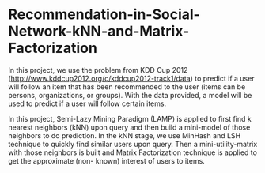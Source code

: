 # Recommendation-in-Social-Network-kNN-and-Matrix-Factorization

In this project, we use the problem from KDD Cup 2012 (http://www.kddcup2012.org/c/kddcup2012-track1/data) to predict if a user will follow an item that has been recommended to the user (items can be persons, organizations, or groups). With the data provided, a model will be used to predict if a user will follow certain items.

In this project, Semi-Lazy Mining Paradigm (LAMP) is applied to first find k nearest neighbors (kNN) upon query and then build a mini-model of those neighbors to do prediction. In the kNN stage, we use MinHash and LSH technique to quickly find similar users upon query. Then a mini-utility-matrix with those neighbors is built and Matrix Factorization technique is applied to get the approximate (non- known) interest of users to items.
